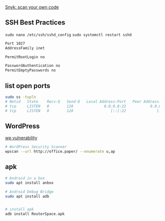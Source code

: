 [Snyk: scan your own code](https://snyk.io/plans/)


## SSH Best Practices
`sudo nano /etc/ssh/sshd_config`
`sudo systemctl restart sshd`
```txt
Port 1027
AddressFamily inet

PermitRootLogin no

PasswordAuthentication no
PermitEmptyPasswords no
```


## list open ports
```bash
sudo ss -tupln
# Netid   State    Recv-Q   Send-Q   Local Address:Port   Peer Address:Port   rocess                                                            
# tcp     LISTEN   0        128              0.0.0.0:22           0.0.0.0:*   users:(("sshd",pid=716,fd=3))                                     
# tcp     LISTEN   0        128                 [::]:22              [::]:*   users:(("sshd",pid=716,fd=4))                                     
```


## WordPress
[wp vulnerability](https://wpscan.com/vulnerability/3413b879-785f-4c9f-aa8a-5a4a1d5e0ba2)
```bash
# WordPress Security Scanner
wpscan --url http://office.paper/ --enumerate u,ap
```


## apk
```bash
# Android in a box
sudo apt install anbox

# Android Debug Bridge
sudo apt install adb


# install apk
adb install RouterSpace.apk
```
